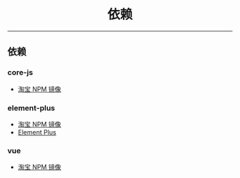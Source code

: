 <h1 align="center">依赖</h1>

---

## 依赖

### core-js
- [淘宝 NPM 镜像](https://developer.aliyun.com/mirror/npm/package/core-js)


### element-plus
- [淘宝 NPM 镜像](https://developer.aliyun.com/mirror/npm/package/element-plus)
- [Element Plus](https://element-plus.gitee.io)

### vue
- [淘宝 NPM 镜像](https://developer.aliyun.com/mirror/npm/package/vue)
